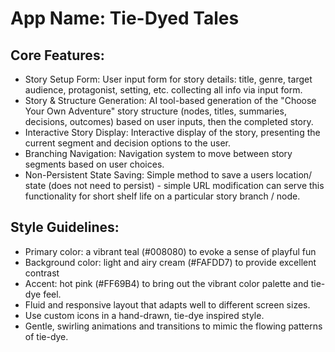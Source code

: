 # **App Name**: Tie-Dyed Tales

## Core Features:

- Story Setup Form: User input form for story details: title, genre, target audience, protagonist, setting, etc. collecting all info via input form.
- Story & Structure Generation: AI tool-based generation of the "Choose Your Own Adventure" story structure (nodes, titles, summaries, decisions, outcomes) based on user inputs, then the completed story.
- Interactive Story Display: Interactive display of the story, presenting the current segment and decision options to the user.
- Branching Navigation: Navigation system to move between story segments based on user choices.
- Non-Persistent State Saving: Simple method to save a users location/ state (does not need to persist) - simple URL modification can serve this functionality for short shelf life on a particular story branch / node.

## Style Guidelines:

- Primary color: a vibrant teal (#008080) to evoke a sense of playful fun
- Background color: light and airy cream (#FAFDD7) to provide excellent contrast
- Accent: hot pink (#FF69B4) to bring out the vibrant color palette and tie-dye feel.
- Fluid and responsive layout that adapts well to different screen sizes.
- Use custom icons in a hand-drawn, tie-dye inspired style.
- Gentle, swirling animations and transitions to mimic the flowing patterns of tie-dye.